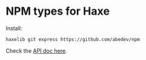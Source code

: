 # NPM types for Haxe

Install:

```
haxelib git express https://github.com/abedev/npm
```

Check the [API doc here](https://rawgit.com/abedev/npm/master/docs/index.html).
